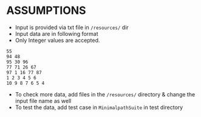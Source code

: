 # ASSUMPTIONS

- Input is provided via txt file in `/resources/` dir
- Input data are in following format
- Only Integer values are accepted.

```console
55
94 48
95 30 96
77 71 26 67
97 1 16 77 87
1 2 3 4 5 6
10 9 8 7 6 5 4
```

- To check more data, add files in the `/resources/` directory & change the input file name as well
- To test the data, add test case in `MinimalpathSuite` in test directory
